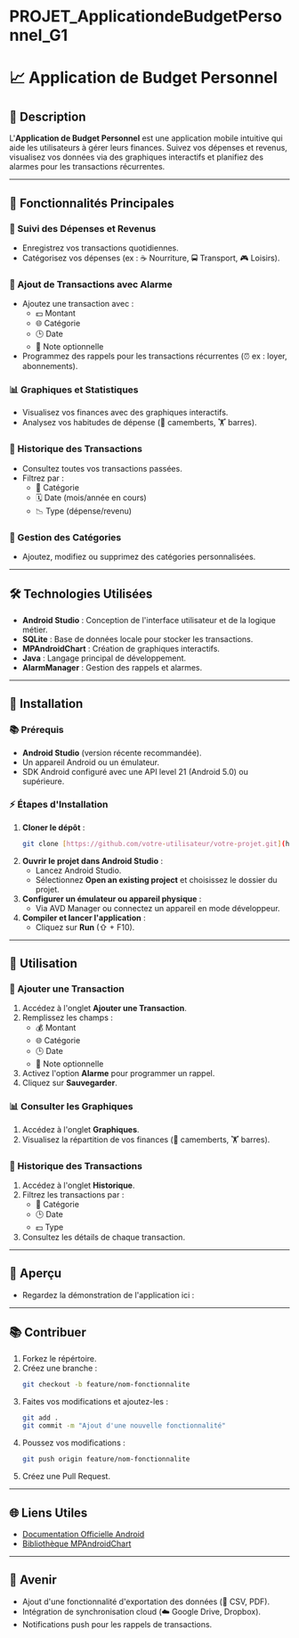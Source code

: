 # PROJET_ApplicationdeBudgetPersonnel_G1

# 📈 Application de Budget Personnel

## 🔎 Description
L'**Application de Budget Personnel** est une application mobile intuitive qui aide les utilisateurs à gérer leurs finances. Suivez vos dépenses et revenus, visualisez vos données via des graphiques interactifs et planifiez des alarmes pour les transactions récurrentes.

---

## 🔧 Fonctionnalités Principales

### 💸 Suivi des Dépenses et Revenus
- Enregistrez vos transactions quotidiennes.
- Catégorisez vos dépenses (ex : ☕ Nourriture, 🚍 Transport, 🎮 Loisirs).

### 🔔 Ajout de Transactions avec Alarme
- Ajoutez une transaction avec :
  - 💵 Montant
  - 🌐 Catégorie
  - 🕒 Date
  - 📝 Note optionnelle
- Programmez des rappels pour les transactions récurrentes (⏰ ex : loyer, abonnements).

### 📊 Graphiques et Statistiques
- Visualisez vos finances avec des graphiques interactifs.
- Analysez vos habitudes de dépense (🌱 camemberts, 🏋️ barres).

### 📂 Historique des Transactions
- Consultez toutes vos transactions passées.
- Filtrez par :
  - 🔗 Catégorie
  - 🗓 Date (mois/année en cours)
  - 📉 Type (dépense/revenu)

### 🔄 Gestion des Catégories
- Ajoutez, modifiez ou supprimez des catégories personnalisées.

---

## 🛠️ Technologies Utilisées
- **Android Studio** : Conception de l'interface utilisateur et de la logique métier.
- **SQLite** : Base de données locale pour stocker les transactions.
- **MPAndroidChart** : Création de graphiques interactifs.
- **Java** : Langage principal de développement.
- **AlarmManager** : Gestion des rappels et alarmes.

---

## 🔗 Installation

### 📚 Prérequis
- **Android Studio** (version récente recommandée).
- Un appareil Android ou un émulateur.
- SDK Android configuré avec une API level 21 (Android 5.0) ou supérieure.

### ⚡ Étapes d'Installation
1. **Cloner le dépôt** :
   ```bash
   git clone [https://github.com/votre-utilisateur/votre-projet.git](https://github.com/oussamazaoui/PROJET_ApplicationdeBudgetPersonnel_G1.git)
   ```
2. **Ouvrir le projet dans Android Studio** :
   - Lancez Android Studio.
   - Sélectionnez **Open an existing project** et choisissez le dossier du projet.
3. **Configurer un émulateur ou appareil physique** :
   - Via AVD Manager ou connectez un appareil en mode développeur.
4. **Compiler et lancer l'application** :
   - Cliquez sur **Run** (⇧ + F10).

---

## 🔄 Utilisation

### 🔔 Ajouter une Transaction
1. Accédez à l'onglet **Ajouter une Transaction**.
2. Remplissez les champs :
   - 💰 Montant
   - 🌐 Catégorie
   - 🕒 Date
   - 📝 Note optionnelle
3. Activez l'option **Alarme** pour programmer un rappel.
4. Cliquez sur **Sauvegarder**.

### 📊 Consulter les Graphiques
1. Accédez à l'onglet **Graphiques**.
2. Visualisez la répartition de vos finances (📏 camemberts, 🏋️ barres).

### 📂 Historique des Transactions
1. Accédez à l'onglet **Historique**.
2. Filtrez les transactions par :
   - 🔗 Catégorie
   - 🕒 Date
   - 💵 Type
3. Consultez les détails de chaque transaction.

---

## 🎥 Aperçu
- Regardez la démonstration de l'application ici :



---

## 📚 Contribuer
1. Forkez le répértoire.
2. Créez une branche :
   ```bash
   git checkout -b feature/nom-fonctionnalite
   ```
3. Faites vos modifications et ajoutez-les :
   ```bash
   git add .
   git commit -m "Ajout d'une nouvelle fonctionnalité"
   ```
4. Poussez vos modifications :
   ```bash
   git push origin feature/nom-fonctionnalite
   ```
5. Créez une Pull Request.

---

## 🌐 Liens Utiles
- [Documentation Officielle Android](https://developer.android.com/)
- [Bibliothèque MPAndroidChart](https://github.com/PhilJay/MPAndroidChart)

---

## 🚀 Avenir
- Ajout d'une fonctionnalité d'exportation des données (📄 CSV, PDF).
- Intégration de synchronisation cloud (☁️ Google Drive, Dropbox).
- Notifications push pour les rappels de transactions.




